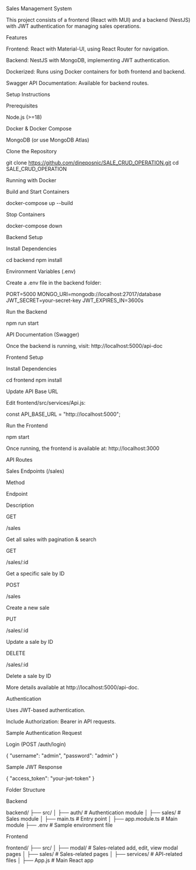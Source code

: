 Sales Management System

This project consists of a frontend (React with MUI) and a backend (NestJS) with JWT authentication for managing sales operations.

Features

Frontend: React with Material-UI, using React Router for navigation.

Backend: NestJS with MongoDB, implementing JWT authentication.

Dockerized: Runs using Docker containers for both frontend and backend.

Swagger API Documentation: Available for backend routes.

Setup Instructions

Prerequisites

Node.js (>=18)

Docker & Docker Compose

MongoDB (or use MongoDB Atlas)

Clone the Repository

git clone https://github.com/dineposnic/SALE_CRUD_OPERATION.git
cd SALE_CRUD_OPERATION

Running with Docker

Build and Start Containers

docker-compose up --build

Stop Containers

docker-compose down

Backend Setup

Install Dependencies

cd backend
npm install

Environment Variables (.env)

Create a .env file in the backend folder:

PORT=5000
MONGO_URI=mongodb://localhost:27017/database
JWT_SECRET=your-secret-key
JWT_EXPIRES_IN=3600s

Run the Backend

npm run start

API Documentation (Swagger)

Once the backend is running, visit:
http://localhost:5000/api-doc

Frontend Setup

Install Dependencies

cd frontend
npm install

Update API Base URL

Edit frontend/src/services/Api.js:

const API_BASE_URL = "http://localhost:5000";

Run the Frontend

npm start

Once running, the frontend is available at:
http://localhost:3000

API Routes

Sales Endpoints (/sales)

Method

Endpoint

Description

GET

/sales

Get all sales with pagination & search

GET

/sales/:id

Get a specific sale by ID

POST

/sales

Create a new sale

PUT

/sales/:id

Update a sale by ID

DELETE

/sales/:id

Delete a sale by ID

More details available at http://localhost:5000/api-doc.

Authentication

Uses JWT-based authentication.

Include Authorization: Bearer <token> in API requests.

Sample Authentication Request

Login (POST /auth/login)

{
    "username": "admin",
    "password": "admin"
}

Sample JWT Response

{
    "access_token": "your-jwt-token"
}

Folder Structure

Backend

backend/
├── src/
│   ├── auth/        # Authentication module
│   ├── sales/       # Sales module
│   ├── main.ts      # Entry point
│   ├── app.module.ts # Main module
├── .env             # Sample environment file

Frontend

frontend/
├── src/
│   ├── modal/       # Sales-related add, edit, view modal pages
│   ├── sales/       # Sales-related pages
│   ├── services/    # API-related files
│   ├── App.js       # Main React app
